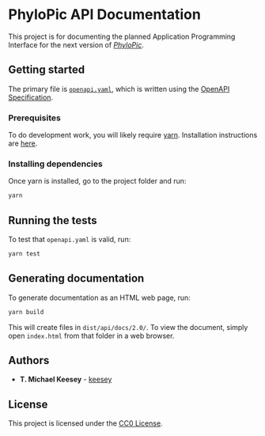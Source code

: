 # PhyloPic API Documentation

This project is for documenting the planned Application Programming Interface for the next version of [*PhyloPic*](http://phylopic.org).

## Getting started

The primary file is [`openapi.yaml`](https://github.com/keesey/phylopic-api-docs/blob/master/openapi.yaml), which is written using the [OpenAPI Specification](https://swagger.io/specification/).

### Prerequisites

To do development work, you will likely require [yarn](https://yarnpkg.com/). Installation instructions are [here](https://yarnpkg.com/docs/install).

### Installing dependencies

Once yarn is installed, go to the project folder and run:

```sh
yarn
```

## Running the tests

To test that `openapi.yaml` is valid, run:

```sh
yarn test
```

## Generating documentation

To generate documentation as an HTML web page, run:

```sh
yarn build
```

This will create files in `dist/api/docs/2.0/`. To view the document, simply open `index.html` from that folder in a web browser.

## Authors

* **T. Michael Keesey** - [keesey](https://github.com/keesey)

## License

This project is licensed under the [CC0 License](https://creativecommons.org/share-your-work/public-domain/cc0).
